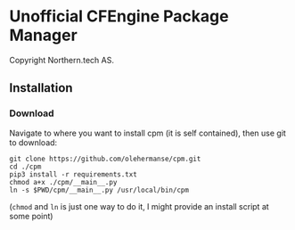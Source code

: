 # Unofficial CFEngine Package Manager

Copyright Northern.tech AS.

## Installation

### Download
Navigate to where you want to install cpm (it is self contained), then use git to download:
```
git clone https://github.com/olehermanse/cpm.git
cd ./cpm
pip3 install -r requirements.txt
chmod a+x ./cpm/__main__.py
ln -s $PWD/cpm/__main__.py /usr/local/bin/cpm
```
(`chmod` and `ln` is just one way to do it, I might provide an install script at some point)
